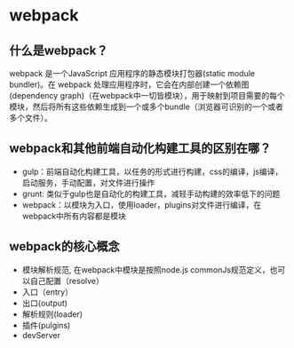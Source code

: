 # webpack

## 什么是webpack？
webpack 是一个JavaScript 应用程序的静态模块打包器(static module bundler)。在 webpack 处理应用程序时，它会在内部创建一个依赖图(dependency graph)（在webpack中一切皆模块），用于映射到项目需要的每个模块，然后将所有这些依赖生成到一个或多个bundle（浏览器可识别的一个或者多个文件）。

## webpack和其他前端自动化构建工具的区别在哪？
* gulp：前端自动化构建工具，以任务的形式进行构建，css的编译，js编译，启动服务，手动配置，对文件进行操作
* grunt: 类似于gulp也是自动化的构建工具，减轻手动构建的效率低下的问题
* webpack：以模块为入口，使用loader，plugins对文件进行编译，在webpack中所有内容都是模块

## webpack的核心概念
* 模块解析规范, 在webpack中模块是按照node.js commonJs规范定义，也可以自己配置（resolve）
* 入口（entry）
* 出口(output)
* 解析规则(loader)
* 插件(pulgins)
* devServer



